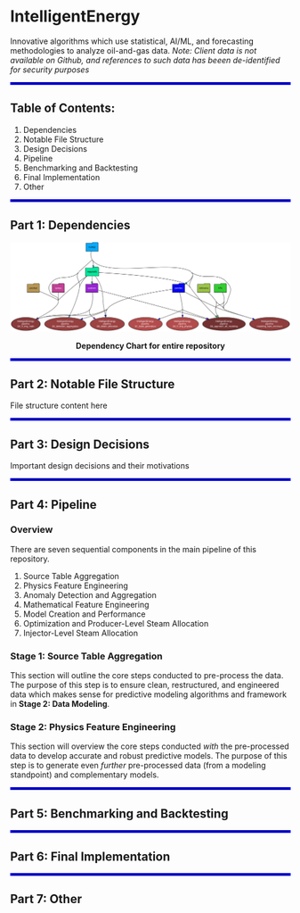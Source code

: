 # IntelligentEnergy
Innovative algorithms which use statistical, AI/ML, and forecasting methodologies to analyze oil-and-gas data.
*Note: Client data is not available on Github, and references to such data has beeen de-identified for security purposes*

<hr style="border:2px solid blue"></hr>

## Table of Contents:
1. Dependencies
2. Notable File Structure
3. Design Decisions
4. Pipeline
5. Benchmarking and Backtesting
6. Final Implementation
7. Other

<hr style="border:2px solid blue"></hr>

## Part 1: Dependencies
![Dependency Graph](IntelligentEnergy.svg "Dependency Graph")
<p align="center"><b>Dependency Chart for entire repository</b></p>

<hr style="border:2px solid blue"></hr>

## Part 2: Notable File Structure
File structure content here

<hr style="border:2px solid blue"></hr>

## Part 3: Design Decisions
Important design decisions and their motivations

<hr style="border:2px solid blue"></hr>

## Part 4: Pipeline
### Overview
There are seven sequential components in the main pipeline of this repository.
1. Source Table Aggregation
2. Physics Feature Engineering
3. Anomaly Detection and Aggregation
4. Mathematical Feature Engineering
5. Model Creation and Performance
6. Optimization and Producer-Level Steam Allocation
7. Injector-Level Steam Allocation

### Stage 1: Source Table Aggregation
This section will outline the core steps conducted to pre-process the data. The purpose of this step is to ensure clean, restructured, and engineered data which makes sense for predictive modeling algorithms and framework in **Stage 2: Data Modeling**.

### Stage 2: Physics Feature Engineering
This section will overview the core steps conducted *with* the pre-processed data to develop accurate and robust predictive models. The purpose of this step is to generate even *further* pre-processed data (from a modeling standpoint) and complementary models.

<hr style="border:2px solid blue"></hr>

## Part 5: Benchmarking and Backtesting

<hr style="border:2px solid blue"></hr>

## Part 6: Final Implementation

<hr style="border:2px solid blue"></hr>

## Part 7: Other
